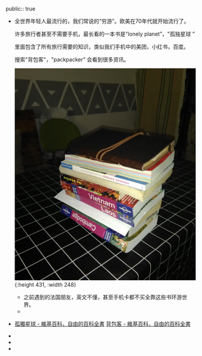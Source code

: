 public:: true

- 全世界年轻人最流行的，我们常说的“穷游”。欧美在70年代就开始流行了。
  
  许多旅行者甚至不需要手机，最长看的一本书是"lonely planet”，"孤独星球 ”
  
  里面包含了所有旅行需要的知识，类似我们手机中的美团，小红书，百度。
  
  搜索"背包客"，"packpacker” 会看到很多资讯。
  
  ![image.png](../assets/image_1699994072486_0.png){:height 431, :width 248}
	- 之前遇到的法国朋友，英文不懂，甚至手机卡都不买全靠这些书环游世界。
	-
- [孤獨星球 - 維基百科，自由的百科全書](https://zh.wikipedia.org/wiki/%E5%AD%A4%E7%8D%A8%E6%98%9F%E7%90%83)
  [背包客 - 維基百科，自由的百科全書](https://zh.wikipedia.org/wiki/%E8%83%8C%E5%8C%85%E5%AE%A2)
-
-
-